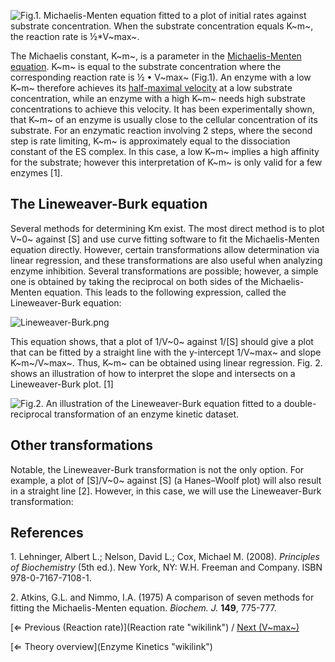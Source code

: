 ![Fig.1. Michaelis-Menten equation fitted to a plot of initial rates
against substrate concentration. When the substrate concentration equals
K~m~, the reaction rate is
½\*V~max~.]( MMcurve.jpg "Fig.1. Michaelis-Menten equation fitted to a plot of initial rates against substrate concentration. When the substrate concentration equals Km, the reaction rate is ½*Vmax.")

The Michaelis constant, K~m~, is a parameter in the [Michaelis-Menten
equation](Michaelis-Menten "wikilink"). K~m~ is equal to the substrate
concentration where the corresponding reaction rate is ½ • V~max~
(Fig.1). An enzyme with a low K~m~ therefore achieves its [half-maximal
velocity](vmax "wikilink") at a low substrate concentration, while an
enzyme with a high K~m~ needs high substrate concentrations to achieve
this velocity. It has been experimentally shown, that K~m~ of an enzyme
is usually close to the cellular concentration of its substrate. For an
enzymatic reaction involving 2 steps, where the second step is rate
limiting, K~m~ is approximately equal to the dissociation constant of
the ES complex. In this case, a low K~m~ implies a high affinity for the
substrate; however this interpretation of K~m~ is only valid for a few
enzymes [1].

The Lineweaver-Burk equation
----------------------------

Several methods for determining Km exist. The most direct method is to
plot V~0~ against [S] and use curve fitting software to fit the
Michaelis-Menten equation directly. However, certain transformations
allow determination via linear regression, and these transformations are
also useful when analyzing enzyme inhibition. Several transformations
are possible; however, a simple one is obtained by taking the reciprocal
on both sides of the Michaelis-Menten equation. This leads to the
following expression, called the Lineweaver-Burk equation:

![]( Lineweaver-Burk.png " Lineweaver-Burk.png")

This equation shows, that a plot of 1/V~0~ against 1/[S] should give a
plot that can be fitted by a straight line with the y-intercept 1/V~max~
and slope K~m~/V~max~. Thus, K~m~ can be obtained using linear
regression. Fig. 2. shows an illustration of how to interpret the slope
and intersects on a Lineweaver-Burk plot. [1]

![Fig.2. An illustration of the Lineweaver-Burk equation fitted to a
double-reciprocal transformation of an enzyme kinetic
dataset.]( LineweaverBurkPlot.jpg "Fig.2. An illustration of the Lineweaver-Burk equation fitted to a double-reciprocal transformation of an enzyme kinetic dataset.")

Other transformations
---------------------

Notable, the Lineweaver-Burk transformation is not the only option. For
example, a plot of [S]/V~0~ against [S] (a Hanes–Woolf plot) will also
result in a straight line [2]. However, in this case, we will use the
Lineweaver-Burk transformation:

References
----------

1\. Lehninger, Albert L.; Nelson, David L.; Cox, Michael M. (2008).
*Principles of Biochemistry* (5th ed.). New York, NY: W.H. Freeman and
Company. ISBN 978-0-7167-7108-1.

2\. Atkins, G.L. and Nimmo, I.A. (1975) A comparison of seven methods for
fitting the Michaelis-Menten equation. *Biochem. J.* **149**, 775-777.

[⇐ Previous (Reaction rate)](Reaction rate "wikilink") / [Next
(V~max~)](Vmax "wikilink")

[⇐ Theory overview](Enzyme Kinetics "wikilink")

